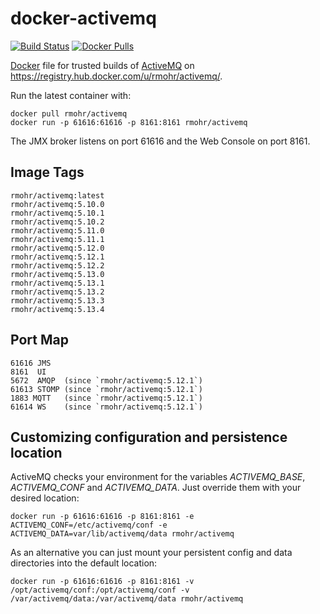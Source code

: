 docker-activemq
===============

[![Build Status](https://travis-ci.org/rmohr/docker-activemq.svg?branch=master)](https://travis-ci.org/rmohr/docker-activemq)
[![Docker Pulls](https://img.shields.io/docker/pulls/rmohr/activemq.svg?maxAge=2592000)](https://hub.docker.com/r/rmohr/activemq/)

[Docker](https://www.docker.io/) file for trusted builds of [ActiveMQ](http://activemq.apache.org/) on https://registry.hub.docker.com/u/rmohr/activemq/.

Run the latest container with:

    docker pull rmohr/activemq
    docker run -p 61616:61616 -p 8161:8161 rmohr/activemq

The JMX broker listens on port 61616 and the Web Console on port 8161.

Image Tags
----------

    rmohr/activemq:latest
    rmohr/activemq:5.10.0
    rmohr/activemq:5.10.1
    rmohr/activemq:5.10.2
    rmohr/activemq:5.11.0
    rmohr/activemq:5.11.1
    rmohr/activemq:5.12.0
    rmohr/activemq:5.12.1
    rmohr/activemq:5.12.2
    rmohr/activemq:5.13.0
    rmohr/activemq:5.13.1
    rmohr/activemq:5.13.2
    rmohr/activemq:5.13.3
    rmohr/activemq:5.13.4

Port Map
--------

    61616 JMS
    8161  UI
    5672  AMQP  (since `rmohr/activemq:5.12.1`)
    61613 STOMP (since `rmohr/activemq:5.12.1`)
    1883 MQTT   (since `rmohr/activemq:5.12.1`)
    61614 WS    (since `rmohr/activemq:5.12.1`)

Customizing configuration and persistence location
--------------------------------------------------

ActiveMQ checks your environment for the variables *ACTIVEMQ_BASE*, *ACTIVEMQ_CONF* and *ACTIVEMQ_DATA*.
Just override them with your desired location:

    docker run -p 61616:61616 -p 8161:8161 -e ACTIVEMQ_CONF=/etc/activemq/conf -e ACTIVEMQ_DATA=var/lib/activemq/data rmohr/activemq

As an alternative you can just mount your persistent config and data directories into the default location:

    docker run -p 61616:61616 -p 8161:8161 -v /opt/activemq/conf:/opt/activemq/conf -v /var/activemq/data:/var/activemq/data rmohr/activemq

